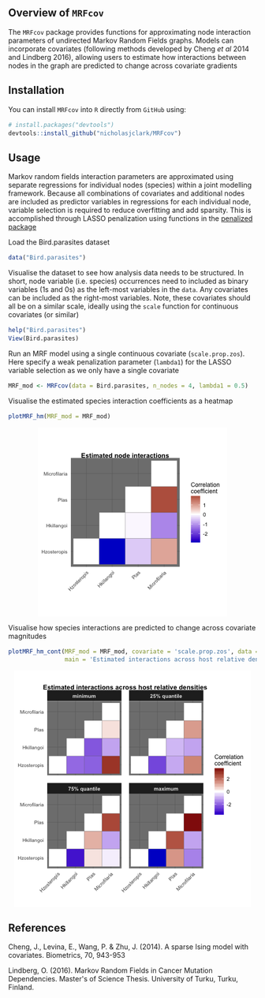 
<!-- README.md is generated from README.Rmd. Please edit that file -->
Overview of `MRFcov`
--------------------

The `MRFcov` package provides functions for approximating node interaction parameters of undirected Markov Random Fields graphs. Models can incorporate covariates (following methods developed by Cheng *et al* 2014 and Lindberg 2016), allowing users to estimate how interactions between nodes in the graph are predicted to change across covariate gradients

Installation
------------

You can install `MRFcov` into `R` directly from `GitHub` using:

``` r
# install.packages("devtools")
devtools::install_github("nicholasjclark/MRFcov")
```

Usage
-----

Markov random fields interaction parameters are approximated using separate regressions for individual nodes (species) within a joint modelling framework. Because all combinations of covariates and additional nodes are included as predictor variables in regressions for each individual node, variable selection is required to reduce overfitting and add sparsity. This is accomplished through LASSO penalization using functions in the [penalized package](https://cran.r-project.org/web/packages/penalized/index.html)

Load the Bird.parasites dataset

``` r
data("Bird.parasites")
```

Visualise the dataset to see how analysis data needs to be structured. In short, node variable (i.e. species) occurrences need to included as binary variables (1s and 0s) as the left-most variables in the `data`. Any covariates can be included as the right-most variables. Note, these covariates should all be on a similar scale, ideally using the `scale` function for continuous covariates (or similar)

``` r
help("Bird.parasites")
View(Bird.parasites)
```

Run an MRF model using a single continuous covariate (`scale.prop.zos`). Here specify a weak penalization parameter (`lambda1`) for the LASSO variable selection as we only have a single covariate

``` r
MRF_mod <- MRFcov(data = Bird.parasites, n_nodes = 4, lambda1 = 0.5)
```

Visualise the estimated species interaction coefficients as a heatmap

``` r
plotMRF_hm(MRF_mod = MRF_mod)
```

<img src="README-unnamed-chunk-6-1.png" style="display: block; margin: auto;" />

Visualise how species interactions are predicted to change across covariate magnitudes

``` r
plotMRF_hm_cont(MRF_mod = MRF_mod, covariate = 'scale.prop.zos', data = Bird.parasites, 
                main = 'Estimated interactions across host relative densities')
```

<img src="README-unnamed-chunk-7-1.png" style="display: block; margin: auto;" />

References
----------

Cheng, J., Levina, E., Wang, P. & Zhu, J. (2014). A sparse Ising model with covariates. Biometrics, 70, 943-953

Lindberg, O. (2016). Markov Random Fields in Cancer Mutation Dependencies. Master's of Science Thesis. University of Turku, Turku, Finland.
